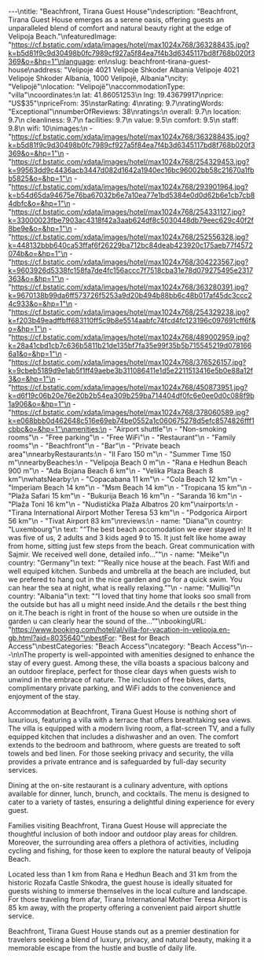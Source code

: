 ---\ntitle: "Beachfront, Tirana Guest House"\ndescription: "Beachfront, Tirana Guest House emerges as a serene oasis, offering guests an unparalleled blend of comfort and natural beauty right at the edge of Velipoja Beach."\nfeaturedImage: "https://cf.bstatic.com/xdata/images/hotel/max1024x768/363288435.jpg?k=b5d81f9c9d30498b0fc7989cf927a5f84ea7f4b3d6345117bd8f768b020f3369&o=&hp=1"\nlanguage: en\nslug: beachfront-tirana-guest-house\naddress: "Velipoje 4021 Velipoje Shkoder Albania Velipoje 4021 Velipoje Shkoder Albania, 1000 Velipojë, Albania"\ncity: "Velipojë"\nlocation: "Velipojë"\naccommodationType: "villa"\ncoordinates:\n  lat: 41.86051253\n  lng: 19.43679917\nprice: "US$35"\npriceFrom: 35\nstarRating: 4\nrating: 9.7\nratingWords: "Exceptional"\nnumberOfReviews: 38\nratings:\n  overall: 9.7\n  location: 9.7\n  cleanliness: 9.7\n  facilities: 9.7\n  value: 9.5\n  comfort: 9.5\n  staff: 9.8\n  wifi: 10\nimages:\n  - "https://cf.bstatic.com/xdata/images/hotel/max1024x768/363288435.jpg?k=b5d81f9c9d30498b0fc7989cf927a5f84ea7f4b3d6345117bd8f768b020f3369&o=&hp=1"\n  - "https://cf.bstatic.com/xdata/images/hotel/max1024x768/254329453.jpg?k=99563dd9c4436acb3447d082d1642a1940ec16bc96002bb58c21670a1fbb5825&o=&hp=1"\n  - "https://cf.bstatic.com/xdata/images/hotel/max1024x768/293901964.jpg?k=b54d65da94675e76ba67032b6e7a10ea77e1bd5384e0d0d62b6e1cb7cb84dbfc&o=&hp=1"\n  - "https://cf.bstatic.com/xdata/images/hotel/max1024x768/254331127.jpg?k=33000023fbe7903ac4318f42a3aab624df8c5030448db79eec629c40f2f8be9e&o=&hp=1"\n  - "https://cf.bstatic.com/xdata/images/hotel/max1024x768/252556328.jpg?k=448132bbb640ca53ffaf6f26229ba712bc84deab423920c175aeb77f4572074b&o=&hp=1"\n  - "https://cf.bstatic.com/xdata/images/hotel/max1024x768/304223567.jpg?k=9603926d5338fc158fa7de4fc156accc7f7518cba31e78d079275495e2317363&o=&hp=1"\n  - "https://cf.bstatic.com/xdata/images/hotel/max1024x768/363280391.jpg?k=9670138b99da6ff573726f5253a9d20b494b88bb6c48b017af45dc3ccc24c933&o=&hp=1"\n  - "https://cf.bstatic.com/xdata/images/hotel/max1024x768/254329238.jpg?k=f203b49eadffbff683110ff5c9b8e5514aabfc74fcd4fc123196c097691cff6f&o=&hp=1"\n  - "https://cf.bstatic.com/xdata/images/hotel/max1024x768/489002959.jpg?k=28a41cbd1cb7c636b5811b21de135bf7fa35e99f35b5b715545219d0781666a1&o=&hp=1"\n  - "https://cf.bstatic.com/xdata/images/hotel/max1024x768/376526157.jpg?k=9cbeb5189d9e1ab5f1ff49aebe3b311086411e1d5e2211513416e5b0e88a12f3&o=&hp=1"\n  - "https://cf.bstatic.com/xdata/images/hotel/max1024x768/450873951.jpg?k=d6f19c06b20e76e20b2b54ea309b259ba714404df0fc6e0ee0d0c088f9b1a906&o=&hp=1"\n  - "https://cf.bstatic.com/xdata/images/hotel/max1024x768/378060589.jpg?k=e068bbb0d462648c516e69eb74be0552a1c060675278d5efc8574826fff1cbbc&o=&hp=1"\namenities:\n  - "Airport shuttle"\n  - "Non-smoking rooms"\n  - "Free parking"\n  - "Free WiFi"\n  - "Restaurant"\n  - "Family rooms"\n  - "Beachfront"\n  - "Bar"\n  - "Private beach area"\nnearbyRestaurants:\n  - "Il Faro 150 m"\n  - "Summer Time 150 m"\nnearbyBeaches:\n  - "Velipoja Beach 0 m"\n  - "Rana e Hedhun Beach 900 m"\n  - "Ada Bojana Beach 6 km"\n  - "Velika Plaza Beach 8 km"\nwhatsNearby:\n  - "Copacabana 11 km"\n  - "Cola Beach 12 km"\n  - "Imperiam Beach 14 km"\n  - "Msm Beach 14 km"\n  - "Tropicana 15 km"\n  - "Plaža Safari 15 km"\n  - "Bukurija Beach 16 km"\n  - "Saranda 16 km"\n  - "Plaža Toni 16 km"\n  - "Nudistička Plaža Albatros 20 km"\nairports:\n  - "Tirana International Airport Mother Teresa 53 km"\n  - "Podgorica Airport 56 km"\n  - "Tivat Airport 83 km"\nreviews:\n  - name: "Diana"\n    country: "Luxembourg"\n    text: "“The best beach accomodation we ever stayed in! It was five of us, 2 adults and 3 kids aged 9 to 15. It just felt like home away from home, sitting just few steps from the beach. Great communication with Sajmir. We received well done, detailed info...”"\n  - name: "Meike"\n    country: "Germany"\n    text: "“Really nice house at the beach. Fast Wifi and well equiped kitchen. Sunbeds and umbrella at the beach are included, but we prefered to hang out in the nice garden and go for a quick swim. You can hear the sea at night, what is really relaxing.”"\n  - name: "Mulliqi"\n    country: "Albania"\n    text: "“I loved that tiny home that looks soo small from the outside but has all u might need inside.And the details r the best thing on it.The beach is right in front of the house so when ure outside in the garden u can clearly hear the sound of the...”"\nbookingURL: "https://www.booking.com/hotel/al/villa-for-vacation-in-velipoja.en-gb.html?aid=8035640"\nbestFor: "Best for Beach Access"\nbestCategories: "Beach Access"\ncategory: "Beach Access"\n---\n\nThe property is well-appointed with amenities designed to enhance the stay of every guest. Among these, the villa boasts a spacious balcony and an outdoor fireplace, perfect for those clear days when guests wish to unwind in the embrace of nature. The inclusion of free bikes, darts, complimentary private parking, and WiFi adds to the convenience and enjoyment of the stay.

Accommodation at Beachfront, Tirana Guest House is nothing short of luxurious, featuring a villa with a terrace that offers breathtaking sea views. The villa is equipped with a modern living room, a flat-screen TV, and a fully equipped kitchen that includes a dishwasher and an oven. The comfort extends to the bedroom and bathroom, where guests are treated to soft towels and bed linen. For those seeking privacy and security, the villa provides a private entrance and is safeguarded by full-day security services.

Dining at the on-site restaurant is a culinary adventure, with options available for dinner, lunch, brunch, and cocktails. The menu is designed to cater to a variety of tastes, ensuring a delightful dining experience for every guest.

Families visiting Beachfront, Tirana Guest House will appreciate the thoughtful inclusion of both indoor and outdoor play areas for children. Moreover, the surrounding area offers a plethora of activities, including cycling and fishing, for those keen to explore the natural beauty of Velipoja Beach.

Located less than 1 km from Rana e Hedhun Beach and 31 km from the historic Rozafa Castle Shkodra, the guest house is ideally situated for guests wishing to immerse themselves in the local culture and landscape. For those traveling from afar, Tirana International Mother Teresa Airport is 85 km away, with the property offering a convenient paid airport shuttle service.

Beachfront, Tirana Guest House stands out as a premier destination for travelers seeking a blend of luxury, privacy, and natural beauty, making it a memorable escape from the hustle and bustle of daily life.